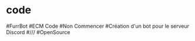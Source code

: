 # code
#FurrBot
#ECM Code
#Non Commencer
#Création d'un bot pour le serveur Discord
#///
#OpenSource
